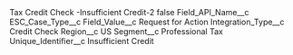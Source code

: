 <?xml version="1.0" encoding="UTF-8"?>
<CustomMetadata xmlns="http://soap.sforce.com/2006/04/metadata" xmlns:xsi="http://www.w3.org/2001/XMLSchema-instance" xmlns:xsd="http://www.w3.org/2001/XMLSchema">
    <label>Tax Credit Check -Insufficient Credit-2</label>
    <protected>false</protected>
    <values>
        <field>Field_API_Name__c</field>
        <value xsi:type="xsd:string">ESC_Case_Type__c</value>
    </values>
    <values>
        <field>Field_Value__c</field>
        <value xsi:type="xsd:string">Request for Action</value>
    </values>
    <values>
        <field>Integration_Type__c</field>
        <value xsi:type="xsd:string">Credit Check</value>
    </values>
    <values>
        <field>Region__c</field>
        <value xsi:type="xsd:string">US</value>
    </values>
    <values>
        <field>Segment__c</field>
        <value xsi:type="xsd:string">Professional Tax</value>
    </values>
    <values>
        <field>Unique_Identifier__c</field>
        <value xsi:type="xsd:string">Insufficient Credit</value>
    </values>
</CustomMetadata>
